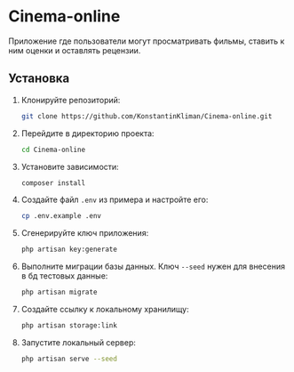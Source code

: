 # Cinema-online

Приложение где пользователи могут просматривать фильмы, ставить к ним оценки и оставлять рецензии.

## Установка

1. Клонируйте репозиторий:
    ```bash
    git clone https://github.com/KonstantinKliman/Cinema-online.git
    ```

2. Перейдите в директорию проекта:
    ```bash
    cd Cinema-online
    ```

3. Установите зависимости:
    ```bash
    composer install
    ```

4. Создайте файл `.env` из примера и настройте его:
    ```bash
    cp .env.example .env
    ```

5. Сгенерируйте ключ приложения:
    ```bash
    php artisan key:generate
    ```

6. Выполните миграции базы данных. Ключ `--seed` нужен для внесения в бд тестовых данные:
    ```bash
    php artisan migrate
    ```
   
7. Создайте ссылку к локальному хранилищу:
    ```bash
    php artisan storage:link
    ```

8. Запустите локальный сервер:
    ```bash
    php artisan serve --seed
    ```
